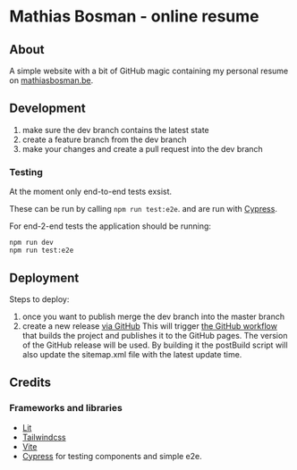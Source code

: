 # Mathias Bosman - online resume

## About

A simple website with a bit of GitHub magic containing my personal resume
on [mathiasbosman.be][link_mathiasbosman_be].

## Development

1. make sure the dev branch contains the latest state
2. create a feature branch from the dev branch
3. make your changes and create a pull request into the dev branch

### Testing

At the moment only end-to-end tests exsist.

These can be run by calling `npm run test:e2e`.
and are run with [Cypress][link_cypress].

For end-2-end tests the application should be running:

```shell
npm run dev
npm run test:e2e
```

## Deployment

Steps to deploy:

1. once you want to publish merge the dev branch into the master branch
2. create a new release [via GitHub][link_github_new_release]
   This will trigger [the GitHub workflow](.github/workflows/publish.yml) that builds the project and publishes it to the GitHub pages.
   The version of the GitHub release will be used.
   By building it the postBuild script will also update the sitemap.xml file with the latest update time.

## Credits

### Frameworks and libraries

-   [Lit][link_lit]
-   [Tailwindcss][link_tailwind]
-   [Vite][link_vite]
-   [Cypress][link_cypress] for testing components and simple e2e.

[link_mathiasbosman_be]: http://mathiasbosman.be
[link_lit]: https://lit.dev/
[link_tailwind]: https://tailwindcss.com/
[link_github_new_release]: https://github.com/mathiasbosman/mathiasbosman.github.io/releases/new
[link_cypress]: https://cypress.io
[link_vite]: http://vitejs.dev
